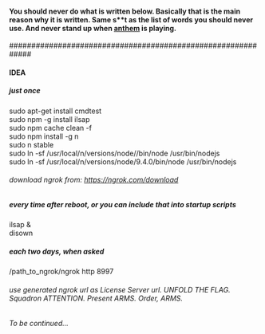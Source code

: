 #### You should never do what is written below. Basically that is the main reason why it is written. Same s**t as the list of words you should never use. And never stand up when [anthem](https://www.youtube.com/watch?v=6zTc2hD2npA) is playing.

#############################################################
#### IDEA ####
##### just once
sudo apt-get install cmdtest  
sudo npm -g install ilsap  
sudo npm cache clean -f  
sudo npm install -g n  
sudo n stable  
sudo ln -sf /usr/local/n/versions/node/<VERSION>/bin/node /usr/bin/nodejs  
sudo ln -sf /usr/local/n/versions/node/9.4.0/bin/node /usr/bin/nodejs  
###### download ngrok from: https://ngrok.com/download

##### every time after reboot, or you can include that into startup scripts
ilsap &  
disown

##### each two days, when asked
/path_to_ngrok/ngrok http 8997   
###### use generated ngrok url as License Server url. UNFOLD THE FLAG. Squadron ATTENTION. Present ARMS.  Order, ARMS.

###### To be continued...  